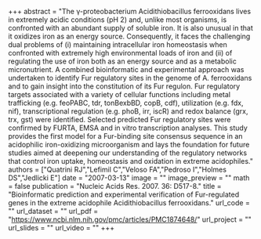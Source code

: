 +++
abstract = "The γ-proteobacterium Acidithiobacillus ferrooxidans lives in extremely acidic conditions (pH 2) and, unlike most organisms, is confronted with an abundant supply of soluble iron. It is also unusual in that it oxidizes iron as an energy source. Consequently, it faces the challenging dual problems of (i) maintaining intracellular iron homeostasis when confronted with extremely high environmental loads of iron and (ii) of regulating the use of iron both as an energy source and as a metabolic micronutrient. A combined bioinformatic and experimental approach was undertaken to identify Fur regulatory sites in the genome of A. ferrooxidans and to gain insight into the constitution of its Fur regulon. Fur regulatory targets associated with a variety of cellular functions including metal trafficking (e.g. feoPABC, tdr, tonBexbBD, copB, cdf), utilization (e.g. fdx, nif), transcriptional regulation (e.g. phoB, irr, iscR) and redox balance (grx, trx, gst) were identified. Selected predicted Fur regulatory sites were confirmed by FURTA, EMSA and in vitro transcription analyses. This study provides the first model for a Fur-binding site consensus sequence in an acidophilic iron-oxidizing microorganism and lays the foundation for future studies aimed at deepening our understanding of the regulatory networks that control iron uptake, homeostasis and oxidation in extreme acidophiles."
authors = ["Quatrini RJ","Lefimil C","Veloso FA","Pedroso I","Holmes DS","Jedlicki E"]
date = "2007-03-13"
image = ""
image_preview = ""
math = false
publication = "Nucleic Acids Res. 2007. 36: D517-8."
title = "Bioinformatic prediction and experimental verification of Fur-regulated genes in the extreme acidophile Acidithiobacillus ferrooxidans." 
url_code = ""
url_dataset = ""
url_pdf = "https://www.ncbi.nlm.nih.gov/pmc/articles/PMC1874648/"
url_project = ""
url_slides = ""
url_video = ""
+++


